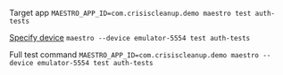 Target app
`MAESTRO_APP_ID=com.crisiscleanup.demo maestro test auth-tests`

[Specify device](https://maestro.mobile.dev/advanced/specify-a-device)
`maestro --device emulator-5554 test auth-tests`

Full test command
`MAESTRO_APP_ID=com.crisiscleanup.demo maestro --device emulator-5554 test auth-tests`